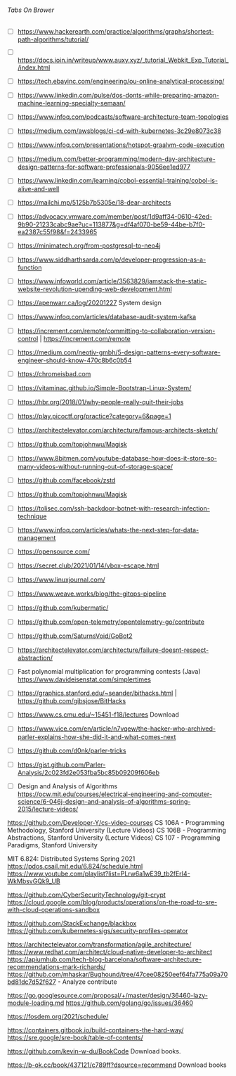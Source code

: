 
###### Tabs On Brower
- [ ] https://www.hackerearth.com/practice/algorithms/graphs/shortest-path-algorithms/tutorial/
- [ ] https://docs.ioin.in/writeup/www.auxy.xyz/_tutorial_Webkit_Exp_Tutorial_/index.html
- [ ] https://tech.ebayinc.com/engineering/ou-online-analytical-processing/
- [ ] https://www.linkedin.com/pulse/dos-donts-while-preparing-amazon-machine-learning-specialty-semaan/
- [ ] https://www.infoq.com/podcasts/software-architecture-team-topologies
- [ ] https://medium.com/awsblogs/ci-cd-with-kubernetes-3c29e8073c38
- [ ] https://www.infoq.com/presentations/hotspot-graalvm-code-execution
- [ ] https://medium.com/better-programming/modern-day-architecture-design-patterns-for-software-professionals-9056ee1ed977 
- [ ] https://www.linkedin.com/learning/cobol-essential-training/cobol-is-alive-and-well
- [ ] https://mailchi.mp/5125b7b5305e/18-dear-architects
- [ ] https://advocacy.vmware.com/member/post/1d9aff34-0610-42ed-9b90-21233cabc9ae?uc=113877&g=df4af070-be59-44be-b7f0-ea2387c55f98&f=2433965
- [ ] https://minimatech.org/from-postgresql-to-neo4j
- [ ] https://www.siddharthsarda.com/p/developer-progression-as-a-function
- [ ] https://www.infoworld.com/article/3563829/jamstack-the-static-website-revolution-upending-web-development.html
- [ ] https://apenwarr.ca/log/20201227 System design
- [ ] https://www.infoq.com/articles/database-audit-system-kafka
- [ ] https://increment.com/remote/committing-to-collaboration-version-control | https://increment.com/remote
- [ ] https://medium.com/neotiv-gmbh/5-design-patterns-every-software-engineer-should-know-470c8b6c0b54
- [ ] https://chromeisbad.com
- [ ] https://vitaminac.github.io/Simple-Bootstrap-Linux-System/
- [ ] https://hbr.org/2018/01/why-people-really-quit-their-jobs
- [ ] https://play.picoctf.org/practice?category=6&page=1
- [ ] https://architectelevator.com/architecture/famous-architects-sketch/
- [ ] https://github.com/topjohnwu/Magisk
- [ ] https://www.8bitmen.com/youtube-database-how-does-it-store-so-many-videos-without-running-out-of-storage-space/
- [ ] https://github.com/facebook/zstd
- [ ] https://github.com/topjohnwu/Magisk
- [ ] https://tolisec.com/ssh-backdoor-botnet-with-research-infection-technique
- [ ] https://www.infoq.com/articles/whats-the-next-step-for-data-management
- [ ] https://opensource.com/
- [ ] https://secret.club/2021/01/14/vbox-escape.html
- [ ] https://www.linuxjournal.com/
- [ ] https://www.weave.works/blog/the-gitops-pipeline
- [ ] https://github.com/kubermatic/
- [ ] https://github.com/open-telemetry/opentelemetry-go/contribute
- [ ] https://github.com/SaturnsVoid/GoBot2
- [ ] https://architectelevator.com/architecture/failure-doesnt-respect-abstraction/
- [ ] Fast polynomial multiplication for programming contests (Java) https://www.davideisenstat.com/simplertimes
- [ ] https://graphics.stanford.edu/~seander/bithacks.html | https://github.com/gibsjose/BitHacks
- [ ] https://www.cs.cmu.edu/~15451-f18/lectures Download
- [ ] https://www.vice.com/en/article/n7vqew/the-hacker-who-archived-parler-explains-how-she-did-it-and-what-comes-next
- [ ] https://github.com/d0nk/parler-tricks
- [ ] https://gist.github.com/Parler-Analysis/2c023fd2e053fba5bc85b09209f606eb
- [ ]  Design and Analysis of Algorithms https://ocw.mit.edu/courses/electrical-engineering-and-computer-science/6-046j-design-and-analysis-of-algorithms-spring-2015/lecture-videos/



https://github.com/Developer-Y/cs-video-courses
CS 106A - Programming Methodology, Stanford University (Lecture Videos)
CS 106B - Programming Abstractions, Stanford University (Lecture Videos)
CS 107 - Programming Paradigms, Stanford University


MIT 6.824: Distributed Systems Spring 2021
https://pdos.csail.mit.edu/6.824/schedule.html
https://www.youtube.com/playlist?list=PLrw6a1wE39_tb2fErI4-WkMbsvGQk9_UB

https://github.com/CyberSecurityTechnology/git-crypt
https://cloud.google.com/blog/products/operations/on-the-road-to-sre-with-cloud-operations-sandbox

https://github.com/StackExchange/blackbox
https://github.com/kubernetes-sigs/security-profiles-operator

https://architectelevator.com/transformation/agile_architecture/
https://www.redhat.com/architect/cloud-native-developer-to-architect
https://apiumhub.com/tech-blog-barcelona/software-architecture-recommendations-mark-richards/
https://github.com/mhaskar/Bughound/tree/47cee08250eef64fa775a09a70bd81dc7d52f627 - Analyze contribute

https://go.googlesource.com/proposal/+/master/design/36460-lazy-module-loading.md
https://github.com/golang/go/issues/36460

https://fosdem.org/2021/schedule/

https://containers.gitbook.io/build-containers-the-hard-way/
https://sre.google/sre-book/table-of-contents/


https://github.com/kevin-w-du/BookCode Download books.

https://b-ok.cc/book/437121/c789ff?dsource=recommend Download books